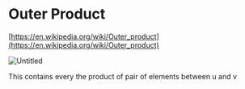# Outer Product

[https://en.wikipedia.org/wiki/Outer_product](https://en.wikipedia.org/wiki/Outer_product)

![Untitled](Outer%20Product%2065f8a1a8e8fd45c4ac6e59d22afad162/Untitled.png)

This contains every the product of pair of elements between u and v
